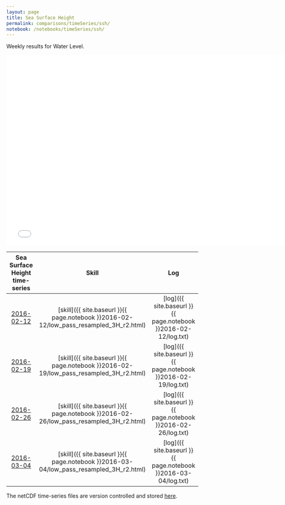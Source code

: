 ```yaml
---
layout: page
title: Sea Surface Height
permalink: comparisons/timeSeries/ssh/
notebook: /notebooks/timeSeries/ssh/
---
```


Weekly results for Water Level.

<iframe width="750" height="500" frameBorder="0" src="{{ site.baseurl }}{{ page.notebook }}2016-03-04/mapa.html" name="iframe"> <p>Your browser does not support iframes.</p> </iframe>


| Sea Surface Height time-series                                                                     | Skill                                                                | Log                                                            |
|:--------------------------------------------------------------------------------------------------:|:--------------------------------------------------------------------:|:--------------------------------------------------------------:|
| <a href="{{ site.baseurl }}{{ page.notebook }}2016-02-12/mapa.html" target="iframe">2016-02-12</a> | [skill]({{ site.baseurl }}{{ page.notebook }}2016-02-12/low_pass_resampled_3H_r2.html)  | [log]({{ site.baseurl }}{{ page.notebook }}2016-02-12/log.txt) |
| <a href="{{ site.baseurl }}{{ page.notebook }}2016-02-19/mapa.html" target="iframe">2016-02-19</a> | [skill]({{ site.baseurl }}{{ page.notebook }}2016-02-19/low_pass_resampled_3H_r2.html)  | [log]({{ site.baseurl }}{{ page.notebook }}2016-02-19/log.txt) |
| <a href="{{ site.baseurl }}{{ page.notebook }}2016-02-26/mapa.html" target="iframe">2016-02-26</a> | [skill]({{ site.baseurl }}{{ page.notebook }}2016-02-26/low_pass_resampled_3H_r2.html)  | [log]({{ site.baseurl }}{{ page.notebook }}2016-02-26/log.txt) |
| <a href="{{ site.baseurl }}{{ page.notebook }}2016-03-04/mapa.html" target="iframe">2016-03-04</a> | [skill]({{ site.baseurl }}{{ page.notebook }}2016-03-04/low_pass_resampled_3H_r2.html)  | [log]({{ site.baseurl }}{{ page.notebook }}2016-03-04/log.txt) |

The netCDF time-series files are version controlled and stored [here](https://github.com/SECOORA/skill_score/tree/gh-pages/notebooks/timeSeries/ssh).

